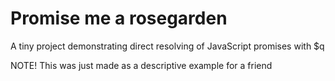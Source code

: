# Promise me a rosegarden

A tiny project demonstrating direct resolving of JavaScript promises with $q



NOTE! This was just made as a descriptive example for a friend